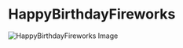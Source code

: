 # HappyBirthdayFireworks

![HappyBirthdayFireworks Image](https://cdn.jsdelivr.net/gh/ZhiJingHub/ZhiJingHub.github.io@abbe3f1888eea29f0b3aa21b995e6756f8ee3246/HappyBirthdayFireworks/photo/HappyBirthdayFireworks.png)
